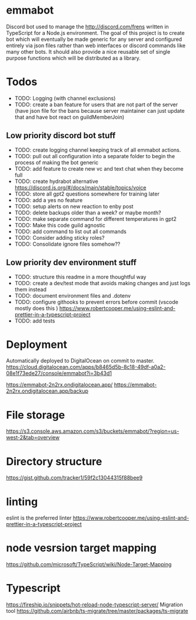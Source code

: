 # emmabot

Discord bot used to manage the http://discord.com/frens written in TypeScript for a Node.js environment. The goal of this project is to create bot which will eventually be made generic for any server and configured entirely via json files rather than web interfaces or discord commands like many other bots. It should also provide a nice reusable set of single purpose functions which will be distributed as a library.

# Todos

- TODO: Logging (with channel exclusions)
- TODO: create a ban feature for users that are not part of the server (have json file for the bans because server maintainer can just update that and have bot react on guildMemberJoin)

## Low priority discord bot stuff

- TODO: create logging channel keeping track of all emmabot actions.
- TODO: pull out all configuration into a separate folder to begin the process of making the bot generic
- TODO: add feature to create new vc and text chat when they become full
- TODO: create hydrabot alternative https://discord.js.org/#/docs/main/stable/topics/voice
- TODO: store all gpt2 questions somewhere for training later
- TODO: add a yes no feature
- TODO: setup alerts on new reaction to enby post
- TODO: delete backups older than a week? or maybe month?
- TODO: make separate command for different temperatures in gpt2
- TODO: Make this code guild agnostic
- TODO: add command to list out all commands
- TODO: Consider adding sticky roles?
- TODO: Consolidate ignore files somehow??

## Low priority dev environment stuff

- TODO: structure this readme in a more thoughtful way
- TODO: create a dev/test mode that avoids making changes and just logs them instead
- TODO: document environment files and .dotenv
- TODO: configure githooks to prevent errors before commit (vscode mostly does this ) https://www.robertcooper.me/using-eslint-and-prettier-in-a-typescript-project
- TODO: add tests

# Deployment

Automatically deployed to DigitalOcean on commit to master. https://cloud.digitalocean.com/apps/b8465d5b-8c18-49df-a0a2-08e1f73ede27/console/emmabot?i=3b43d1

https://emmabot-2n2rx.ondigitalocean.app/
https://emmabot-2n2rx.ondigitalocean.app/backup

# File storage

https://s3.console.aws.amazon.com/s3/buckets/emmabot/?region=us-west-2&tab=overview

# Directory structure

https://gist.github.com/tracker1/59f2c13044315f88bee9

# linting

eslint is the preferred linter https://www.robertcooper.me/using-eslint-and-prettier-in-a-typescript-project

# node vesrsion target mapping

https://github.com/microsoft/TypeScript/wiki/Node-Target-Mapping

# Typescript

https://fireship.io/snippets/hot-reload-node-typescript-server/
Migration tool https://github.com/airbnb/ts-migrate/tree/master/packages/ts-migrate
